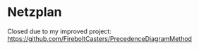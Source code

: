 # Netzplan

Closed due to my improved project: https://github.com/FireboltCasters/PrecedenceDiagramMethod
